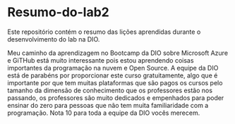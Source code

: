 # Resumo-do-lab2
Este repositório contém o resumo das lições aprendidas durante o desenvolvimento do lab na DIO.

Meu caminho da aprendizagem no Bootcamp da DIO sobre Microsoft Azure e  GiTHub está muito interessante pois estou aprendendo coisas importantes da programação na nuvem e Open Source. A equipe da DIO está de parabéns por proporcionar este curso gratuitamente, algo que é importante por que tem muitas plataformas que são pagos os cursos pelo tamanho da dimensão de conhecimento que os professores estão nos passando, os professores são muito dedicados e empenhados para poder ensinar do zero para pessoas que não tem muita familiaridade com a programação. Nota 10 para toda a equipe da DIO vocês merecem.
